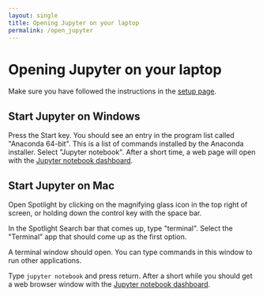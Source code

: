 ```yaml
---
layout: single
title: Opening Jupyter on your laptop
permalink: /open_jupyter
---
```


# Opening Jupyter on your laptop

Make sure you have followed the instructions in the [setup
page](setup).

## Start Jupyter on Windows

Press the Start key.  You should see an entry in the program
list called "Anaconda 64-bit".  This is a list of commands
installed by the Anaconda installer.  Select "Jupyter notebook".
After a short time, a web page will open with the [Jupyter
notebook dashboard].

[Jupyter notebook dashboard]: https://jupyter-notebook.readthedocs.io/en/stable/examples/Notebook/Notebook%20Basics.html#The-Notebook-dashboard

## Start Jupyter on Mac

Open Spotlight by clicking on the magnifying glass icon in the top right of screen, or holding down the control key with the space bar.

In the Spotlight Search bar that comes up, type "terminal".  Select the "Terminal" app that should come up as the first option.

A terminal window should open.  You can type commands in this window to run other applications.

Type `jupyter notebook` and press return.  After a short while you should get a web browser window with the [Jupyter notebook dashboard].
